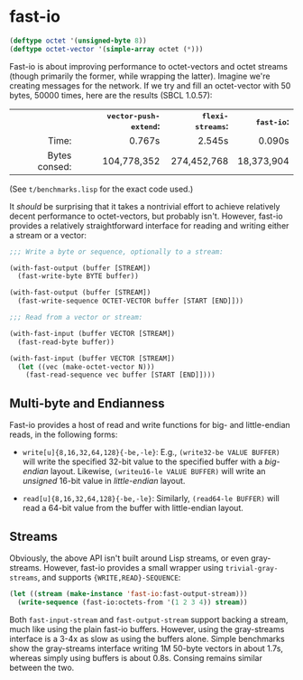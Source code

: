 # fast-io

```lisp
(deftype octet '(unsigned-byte 8))
(deftype octet-vector '(simple-array octet (*)))
```

Fast-io is about improving performance to octet-vectors and octet
streams (though primarily the former, while wrapping the latter).
Imagine we're creating messages for the network. If we try and fill an
octet-vector with 50 bytes, 50000 times, here are the results (SBCL
1.0.57):

<table>
<tr>
  <th></th>
  <th align=right><tt>vector-push-extend</tt>:</th>
  <th align=right><tt>flexi-streams</tt>:</th>
  <th align=right><tt>fast-io</tt>:</th>
</tr>
<tr>
  <td align=right>Time:</td>
  <td align=right>0.767s</td>
  <td align=right>2.545s</td>
  <td align=right>0.090s</td>
</tr>
<tr>
  <td align=right>Bytes consed:</td>
  <td align=right>104,778,352</td>
  <td align=right>274,452,768</td>  
  <td align=right>18,373,904</td>
</tr>
</table>

(See `t/benchmarks.lisp` for the exact code used.)

It *should* be surprising that it takes a nontrivial effort to achieve
relatively decent performance to octet-vectors, but probably isn't.
However, fast-io provides a relatively straightforward interface for
reading and writing either a stream or a vector:

```lisp
;;; Write a byte or sequence, optionally to a stream:

(with-fast-output (buffer [STREAM])
  (fast-write-byte BYTE buffer))

(with-fast-output (buffer [STREAM])
  (fast-write-sequence OCTET-VECTOR buffer [START [END]]))

;;; Read from a vector or stream:

(with-fast-input (buffer VECTOR [STREAM])
  (fast-read-byte buffer))

(with-fast-input (buffer VECTOR [STREAM])
  (let ((vec (make-octet-vector N)))
    (fast-read-sequence vec buffer [START [END]])))
```

## Multi-byte and Endianness

Fast-io provides a host of read and write functions for big- and
little-endian reads, in the following forms:

* `write[u]{8,16,32,64,128}{-be,-le}`: E.g., `(write32-be VALUE
  BUFFER)` will write the specified 32-bit value to the specified
  buffer with a *big-endian* layout.  Likewise, `(writeu16-le VALUE
  BUFFER)` will write an *unsigned* 16-bit value in *little-endian*
  layout.

* `read[u]{8,16,32,64,128}{-be,-le}`: Similarly, `(read64-le BUFFER)`
  will read a 64-bit value from the buffer with little-endian layout.

## Streams

Obviously, the above API isn't built around Lisp streams, or even
gray-streams.  However, fast-io provides a small wrapper using
`trivial-gray-streams`, and supports `{WRITE,READ}-SEQUENCE`:

```lisp
(let ((stream (make-instance 'fast-io:fast-output-stream)))
  (write-sequence (fast-io:octets-from '(1 2 3 4)) stream))
```

Both `fast-input-stream` and `fast-output-stream` support backing a
stream, much like using the plain fast-io buffers.  However, using the
gray-streams interface is a 3-4x as slow as using the buffers alone.
Simple benchmarks show the gray-streams interface writing 1M 50-byte
vectors in about 1.7s, whereas simply using buffers is about 0.8s.
Consing remains similar between the two.
